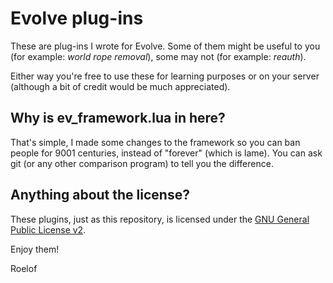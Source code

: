 Evolve plug-ins
===============

These are plug-ins I wrote for Evolve. Some of them might be useful to you (for example: *world rope removal*), some may not (for example: *reauth*).

Either way you're free to use these for learning purposes or on your server (although a bit of credit would be much appreciated).

## Why is ev_framework.lua in here?
That's simple, I made some changes to the framework so you can ban people for 9001 centuries, instead of "forever" (which is lame).
You can ask git (or any other comparison program) to tell you the difference.


## Anything about the license?
These plugins, just as this repository, is licensed under the [GNU General Public License v2](/LICENSE).

Enjoy them!

Roelof